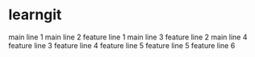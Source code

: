 # learngit
main line 1
main line 2
feature line 1
main line 3
feature line 2
main line 4
feature line 3
feature line 4
feature line 5
feature line 5
feature line 6
